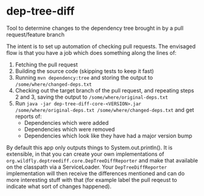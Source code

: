 # dep-tree-diff
Tool to determine changes to the dependency tree brought in by a pull request/feature branch

The intent is to set up automation of checking pull requests. The envisaged flow is that you have a job which does something along the lines of:
1) Fetching the pull request
2) Building the source code (skipping tests to keep it fast)
3) Running `mvn dependency:tree` and storing the output to `/some/where/changed-deps.txt`
4) Checking out the target branch of the pull request, and repeating steps 2 and 3, saving the output to `/some/where/original-deps.txt`
5) Run `java -jar dep-tree-diff-core-<VERSION>.jar /some/where/original-deps.txt /some/where/changed-deps.txt` and get reports of:
    * Dependencies which were added
    * Dependencies which were removed
    * Dependencies which look like they have had a major version bump
    


By default this app only outputs things to System.out.println(). It is extensible, in that you can create your own implementations of `org.wildfly.deptreediff.core.DepTreeDiffReporter` and make that available on the classpath via a ServiceLoader. Your `DepTreeDiffReporter` implementation will then receive the differences mentioned and can do more interesting stuff with that (for example label the pull reqeust to indicate what sort of changes happened).
